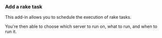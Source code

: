 ### Add a rake task
This add-in allows you to schedule the execution of rake tasks.

You're then able to choose which server to run on, what to run, and when to run it.

